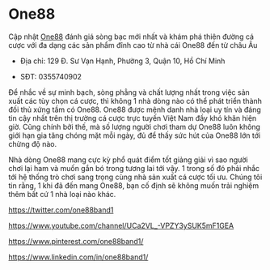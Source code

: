 # One88

Cập nhật [One88](https://one88.band/) đánh giá sòng bạc mới nhất và khám phá thiên đường cá cược với đa dạng các sản phẩm đỉnh cao từ nhà cái One88 đến từ châu Âu

- Địa chỉ: 129 Đ. Sư Vạn Hạnh, Phường 3, Quận 10, Hồ Chí Minh

- SĐT: 0355740902

Để nhắc về sự minh bạch, sòng phẳng và chất lượng nhất trong việc sản xuất các tùy chọn cá cược, thì không 1 nhà dòng nào có thể phát triển thành đối thủ xứng tầm có One88. One88 được mệnh danh nhà loại uy tín và đáng tin cậy nhất trên thị trường cá cược trực tuyến Việt Nam đầy khó khăn hiện giờ. Cũng chính bởi thế, mà số lượng người chơi tham dự One88 luôn không giới hạn gia tăng chóng mặt mỗi ngày, đủ để thấy sức hút của One88 lớn tới chừng độ nào.

Nhà dòng One88 mang cực kỳ phổ quát điểm tốt giảng giải vì sao người chơi lại ham và muốn gắn bó trong tương lai tới vậy. 1 trong số đó phải nhắc tới hệ thống trò chơi sang trọng cùng nhà sản xuất cá cược tối ưu. Chúng tôi tin rằng, 1 khi đã đến mang One88, bạn cố định sẽ không muốn trải nghiệm thêm bất cứ 1 nhà loại nào khác.

https://twitter.com/one88band1

https://www.youtube.com/channel/UCa2VL_-VPZY3ySUK5mF1GEA

https://www.pinterest.com/one88band1/

https://www.linkedin.com/in/one88band1/
